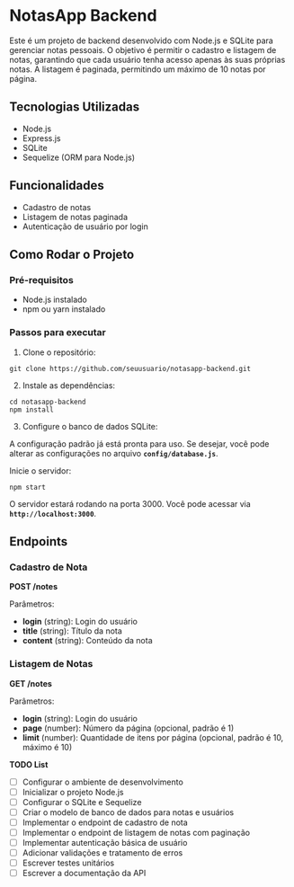 # NotasApp Backend


Este é um projeto de backend desenvolvido com Node.js e SQLite para gerenciar notas pessoais. O objetivo é permitir o cadastro e listagem de notas, garantindo que cada usuário tenha acesso apenas às suas próprias notas. A listagem é paginada, permitindo um máximo de 10 notas por página.

## Tecnologias Utilizadas

* Node.js
* Express.js
* SQLite
* Sequelize (ORM para Node.js)

## Funcionalidades

* Cadastro de notas
* Listagem de notas paginada
* Autenticação de usuário por login

## Como Rodar o Projeto

### Pré-requisitos

* Node.js instalado
* npm ou yarn instalado

### Passos para executar

1. Clone o repositório:

```git clone https://github.com/seuusuario/notasapp-backend.git```

2. Instale as dependências:

```
cd notasapp-backend
npm install
```

3. Configure o banco de dados SQLite:

A configuração padrão já está pronta para uso. Se desejar, você pode alterar as configurações no arquivo **`config/database.js`**.

Inicie o servidor:
```
npm start
```

O servidor estará rodando na porta 3000. Você pode acessar via **`http://localhost:3000`**.


## Endpoints
### Cadastro de Nota
**POST /notes**

Parâmetros:

* **login** (string): Login do usuário
* **title** (string): Título da nota
* **content** (string): Conteúdo da nota
  
### Listagem de Notas
**GET /notes**

Parâmetros:

* **login** (string): Login do usuário
* **page** (number): Número da página (opcional, padrão é 1)
* **limit** (number): Quantidade de itens por página (opcional, padrão é 10, máximo é 10)
  
**TODO List**

 - [ ] Configurar o ambiente de desenvolvimento
 - [ ] Inicializar o projeto Node.js
 - [ ] Configurar o SQLite e Sequelize
 - [ ] Criar o modelo de banco de dados para notas e usuários
 - [ ] Implementar o endpoint de cadastro de nota
 - [ ] Implementar o endpoint de listagem de notas com paginação
 - [ ] Implementar autenticação básica de usuário
 - [ ] Adicionar validações e tratamento de erros
 - [ ] Escrever testes unitários
 - [ ] Escrever a documentação da API
